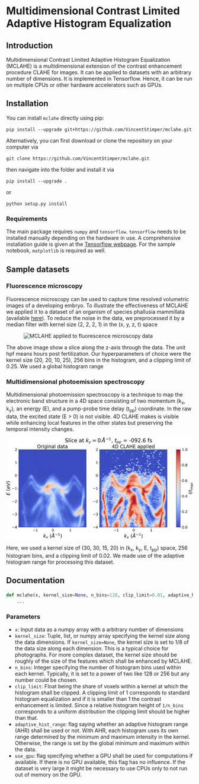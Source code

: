 # Multidimensional Contrast Limited Adaptive Histogram Equalization

## Introduction

Multidimensional Contrast Limited Adaptive Histogram Equalization (MCLAHE) is a multidimensional extension of the
contrast enhancement procedure CLAHE for images. It can be applied to datasets with an arbitrary number of dimensions.
It is implemented in Tensorflow. Hence, it can be run on multiple CPUs or other hardware accelerators such as GPUs.


## Installation

You can install `mclahe` directly using pip:
```
pip install --upgrade git+https://github.com/VincentStimper/mclahe.git
```
Alternatively, you can first download or clone the repository on your computer via
```
git clone https://github.com/VincentStimper/mclahe.git
```
then navigate into the folder and install it via
```
pip install --upgrade .
```
or 
```
python setup.py install
```

### Requirements

The main package requires `numpy` and `tensorflow`. `tensorflow` needs to be installed manually depending on the hardware
in use. A comprehensive installation guide is given at the [Tensorflow webpage](https://www.tensorflow.org/install).
For the sample notebook, `matplotlib` is required as well. 


## Sample datasets

### Fluorescence microscopy

Fluorescence microscopy can be used to capture time resolved volumetric images of a developing embryo. To illustrate the
effectiveness of MCLAHE we applied it to a dataset of an organism of species phallusia mammillata (available
[here](http://bioemergences.iscpif.fr/bioemergences/openworkflow-datasets.php)). To reduce the noise in the data, we
preprocessed it by a median filter with kernel size (2, 2, 2, 1) in the (x, y, z, t) space 

&nbsp;&nbsp;&nbsp;&nbsp;&nbsp;&nbsp;&nbsp;&nbsp;&nbsp;&nbsp;&nbsp;&nbsp;![MCLAHE applied to fluorescence microscopy data](https://github.com/VincentStimper/mclahe/blob/master/images/demo_fm.gif "MCLAHE applied to fluorescence microscopy data")

The above image show a slice along the z-axis through the data. The unit hpf means hours post fertilization. Our
hyperparameters of choice were the kernel size (20, 20, 10, 25), 256 bins in the histogram, and a clipping limit of
0.25. We used a global histogram range


### Multidimensional photoemission spectroscopy

Multidimensional photoemission spectroscopy is a technique to map the electronic band structure in a 4D space consisting
of two momentum (k<sub>x</sub>, k<sub>y</sub>), an energy (E), and a pump-probe time delay (t<sub>pp</sub>) coordinate. In the raw data, the excited
state (E > 0) is not visible. 4D CLAHE makes is visible while enhancing local features in the other states but preserving
the temporal intensity changes.

![MCLAHE applied to MPES data](https://github.com/VincentStimper/mclahe/blob/master/images/demo_mpes.gif "MCLAHE applied to MPES data")

Here, we used a kernel size of (30, 30, 15, 20) in (k<sub>x</sub>, k<sub>y</sub>, E, t<sub>pp</sub>) space, 256 histogram bins, and
a clipping limit of 0.02. We made use of the adaptive histogram range for processing this dataset.


## Documentation

```python
def mclahe(x, kernel_size=None, n_bins=128, clip_limit=0.01, adaptive_hist_range=False, use_gpu=True):
    ...
```

### Parameters

* `x`: Input data as a numpy array with a arbitrary number of dimensions
* `kernel_size`: Tuple, list, or numpy array specifying the kernel size along the data dimensions. If `kernel_size=None`,
the kernel size is set to 1/8 of the data size along each dimension. This is a typical choice for photographs. For more
complex dataset, the kernel size should be roughly of the size of the features which shall be enhanced by MCLAHE.
* `n_bins`: Integer specifying the number of histogram bins used within each kernel. Typically, it is set to a power of
two like 128 or 256 but any number could be chosen.
* `clip_limit`: Float being the share of voxels within a kernel at which the histogram shall be clipped. A clipping
limit of 1 corresponds to standard histogram equalization and if it is smaller than 1 the contrast enhancement is
limited. Since a relative histogram height of `1/n_bins` corresponds to a uniform distribution the clipping limit should
be higher than that.
* `adaptive_hist_range`: flag saying whether an adaptive histogram range (AHR) shall be used or not. With AHR, each
histogram uses its own range determined by the minimum and maximum intensity in the kernel. Otherwise, the range is set
by the global minimum and maximum within the data.
* `use_gpu`: flag specifying whether a GPU shall be used for computations if available. If there is no GPU available,
this flag has no influence. If the dataset is very large it might be necessary to use CPUs only to not run out of memory
on the GPU.
